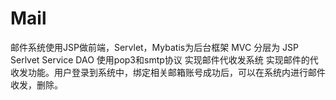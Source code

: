 # Mail
邮件系统使用JSP做前端，Servlet，Mybatis为后台框架
MVC 分层为 JSP Serlvet Service DAO
使用pop3和smtp协议 实现邮件代收发系统 实现邮件的代收发功能。用户登录到系统中，绑定相关邮箱账号成功后，可以在系统内进行邮件收发，删除。
